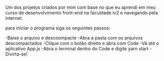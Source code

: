 Um dos projetos criados por mim com base no que eu aprendi em meu curso de desenvolvimento front-end na faculdade iv2 e navegando pela internet.

para iniciar o programa siga os seguintes passos:

-Baixe o arquivo e descoompacte
-Abra a pasta com os arquivos descompactados
-Clique com o botão direito e abra com Code
-Vá até o aplicativo App.js
-Abra o terminal dentro do Code e digite yarn start
-Divirta-se!
